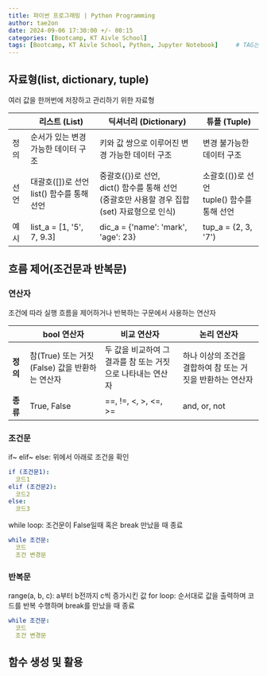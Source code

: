 ```yaml
---
title: 파이썬 프로그래밍 | Python Programming
author: tae2on
date: 2024-09-06 17:30:00 +/- 00:15
categories: [Bootcamp, KT Aivle School]
tags: [Bootcamp, KT Aivle School, Python, Jupyter Notebook]		# TAG는 반드시 소문자로 이루어져야함!
---
```

## 자료형(list, dictionary, tuple)
여러 값을 한꺼번에 저장하고 관리하기 위한 자료형

|      | 리스트 (List)                                | 딕셔너리 (Dictionary)                                         | 튜플 (Tuple)                             |
|------|----------------------------------------------|------------------------------------------------------------|------------------------------------------|
| 정의 | 순서가 있는 변경 가능한 데이터 구조               | 키와 값 쌍으로 이루어진 변경 가능한 데이터 구조                    | 변경 불가능한 데이터 구조                   |
| 선언 | 대괄호([])로 선언 <br> list() 함수를 통해 선언       | 중괄호({})로 선언,  <br> dict() 함수를 통해 선언 <br> (중괄호만 사용할 경우 집합(set) 자료형으로 인식) | 소괄호(())로 선언 <br> tuple() 함수를 통해 선언  |
| 예시 | list_a = [1, '5', 7, 9.3]                   | dic_a = {'name': 'mark', 'age': 23}                        | tup_a = (2, 3, '7')                     |

## 흐름 제어(조건문과 반복문)

### 연산자
조건에 따라 실행 흐름을 제어하거나 반복하는 구문에서 사용하는 연산자

|      | **bool 연산자**                                 | **비교 연산자**                                        | **논리 연산자**                         |
|------|-------------------------------------------------|-------------------------------------------------------|-----------------------------------------|
| **정의** | 참(True) 또는 거짓(False) 값을 반환하는 연산자      | 두 값을 비교하여 그 결과를 참 또는 거짓으로 나타내는 연산자  | 하나 이상의 조건을 결합하여 참 또는 거짓을 반환하는 연산자 |
| **종류** | True, False                                     | ==, !=, <, >, <=, >=                                  | and, or, not                           |

### 조건문
if~ elif~ else: 위에서 아래로 조건을 확인

```yaml
if (조건문1):
  코드1
elif (조건문2):
  코드2
else:
  코드3
```

while loop: 조건문이 False일때 혹은 break 만났을 때 종료 
```yaml
while 조건문:
  코드
  조건 변경문 
```
### 반복문

range(a, b, c): a부터 b전까지 c씩 증가시킨 값
for loop: 순서대로 값을 출력하며 코드를 반복 수행하며 break를 만났을 때 종료 

```yaml
while 조건문:
  코드
  조건 변경문 
```


## 함수 생성 및 활용


<!-- <div class="post-meta text-muted">
  <span>
    Posted <time>2023년 9월</time> · <time>16일</time>
  </span>
  
  <span>
    Updated <time>2024년 4월</time> <time>1일</time>
  </span>
  
  <div class="d-flex justify-content-between">
    <span> 
      By <em> <a href="https://github.com/tae2on/">tae2on</a> </em>
    </span>
    
    <span class="readtime" data-bs-toggle="tooltip" data-bs-placement="bottom" data-bs-original-title="1506 words">
      <em>8 min</em> read
    </span>
  </div>
</div>

</div> -->

